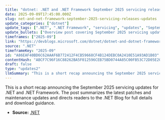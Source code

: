```yaml
---
title: "dotnet: .NET and .NET Framework September 2025 servicing releases updates"
date: 2025-09-09T17:45:00.000Z
slug: net-and-net-framework-september-2025-servicing-releases-updates
update_categories: ["dotnet"]
update_tags: [".NET", ".NET Framework", "servicing", "updates", "September 2025", "patches"]
update_bullets: ["Overview post covering September 2025 servicing updates for .NET and .NET Framework.", "Provides information about recent fixes and maintenance releases.", "Advises developers and administrators to review the details and apply updates as needed.", "Links to the full .NET Blog entry for complete release notes, download links, and guidance.", "Relevant for systems running supported .NET and .NET Framework versions — follow organization update policies before deploying."]
timeframes: ["2025-09"]
link: "https://devblogs.microsoft.com/dotnet/dotnet-and-dotnet-framework-september-2025-servicing-updates/"
source: ".NET"
timeframeKey: "2025-09"
id: "A86EAF40BD6C62AAAF6B772412F4CB59668CF4B124DEBC0A2410E51A93AD1B03"
contentHash: "ABCF7C96F16C88262BA5F012596CEB75BD0744A85C00FB53C72D05E2036E0AE3"
draft: false
type: "updates2"
llmSummary: "This is a short recap announcing the September 2025 servicing updates for .NET and .NET Framework. The post summarizes the latest patches and maintenance updates and directs readers to the .NET Blog for full details and download guidance."
---
```


This is a short recap announcing the September 2025 servicing updates for .NET and .NET Framework. The post summarizes the latest patches and maintenance updates and directs readers to the .NET Blog for full details and download guidance.

- **Source:** [.NET](https://devblogs.microsoft.com/dotnet/dotnet-and-dotnet-framework-september-2025-servicing-updates/)
